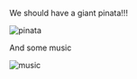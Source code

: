 
We should have a giant pinata!!!

![pinata](http://static.giantbomb.com/uploads/original/4/45471/1132555-burro_donkey_pinata_734567.jpg)

And some music

![music](http://parklandplayers.com/wp-content/uploads/2015/06/MusicWorkShop-Image.jpg)
